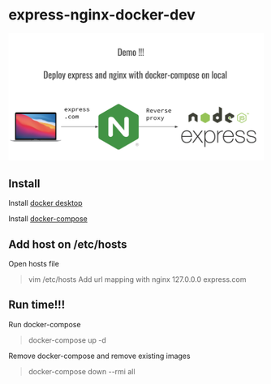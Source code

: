 # express-nginx-docker-dev
![Run express + nginx reverproxy + docker on development environment](image.png?raw=true)

## Install
Install [docker desktop](https://www.docker.com/get-started)

Install [docker-compose](https://docs.docker.com/compose/install/)

## Add host on /etc/hosts
Open hosts file
> vim /etc/hosts
Add url mapping with nginx
> 127.0.0.0 express.com

## Run time!!!
Run docker-compose
> docker-compose up -d

Remove docker-compose and remove existing images
> docker-compose down --rmi all
